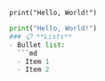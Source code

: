 `print("Hello, World!")`

```python
print("Hello, World!")
### 📋 **Lists**
- Bullet list:
  ```md
  - Item 1
  - Item 2
